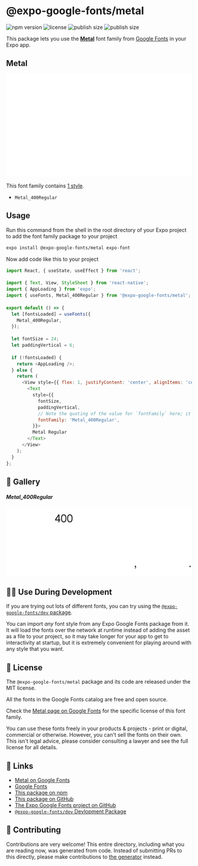 # @expo-google-fonts/metal

![npm version](https://flat.badgen.net/npm/v/@expo-google-fonts/metal)
![license](https://flat.badgen.net/github/license/expo/google-fonts)
![publish size](https://flat.badgen.net/packagephobia/install/@expo-google-fonts/metal)
![publish size](https://flat.badgen.net/packagephobia/publish/@expo-google-fonts/metal)

This package lets you use the [**Metal**](https://fonts.google.com/specimen/Metal) font family from [Google Fonts](https://fonts.google.com/) in your Expo app.

## Metal

![Metal](./font-family.png)

This font family contains [1 style](#-gallery).

- `Metal_400Regular`

## Usage

Run this command from the shell in the root directory of your Expo project to add the font family package to your project
```sh
expo install @expo-google-fonts/metal expo-font
```

Now add code like this to your project
```js
import React, { useState, useEffect } from 'react';

import { Text, View, StyleSheet } from 'react-native';
import { AppLoading } from 'expo';
import { useFonts, Metal_400Regular } from '@expo-google-fonts/metal';

export default () => {
  let [fontsLoaded] = useFonts({
    Metal_400Regular,
  });

  let fontSize = 24;
  let paddingVertical = 6;

  if (!fontsLoaded) {
    return <AppLoading />;
  } else {
    return (
      <View style={{ flex: 1, justifyContent: 'center', alignItems: 'center' }}>
        <Text
          style={{
            fontSize,
            paddingVertical,
            // Note the quoting of the value for `fontFamily` here; it expects a string!
            fontFamily: 'Metal_400Regular',
          }}>
          Metal Regular
        </Text>
      </View>
    );
  }
};

```

## 🔡 Gallery

##### Metal_400Regular
![Metal_400Regular](./Metal_400Regular.ttf.png)


## 👩‍💻 Use During Development

If you are trying out lots of different fonts, you can try using the [`@expo-google-fonts/dev` package](https://github.com/expo/google-fonts/tree/master/font-packages/dev#readme).

You can import *any* font style from any Expo Google Fonts package from it. It will load the fonts
over the network at runtime instead of adding the asset as a file to your project, so it may take longer
for your app to get to interactivity at startup, but it is extremely convenient
for playing around with any style that you want.

## 📖 License

The `@expo-google-fonts/metal` package and its code are released under the MIT license.

All the fonts in the Google Fonts catalog are free and open source.

Check the [Metal page on Google Fonts](https://fonts.google.com/specimen/Metal) for the specific license of this font family.

You can use these fonts freely in your products & projects - print or digital, commercial or otherwise. However, you can't sell the fonts on their own. This isn't legal advice, please consider consulting a lawyer and see the full license for all details.

## 🔗 Links

- [Metal on Google Fonts](https://fonts.google.com/specimen/Metal)
- [Google Fonts](https://fonts.google.com/)
- [This package on npm](https://www.npmjs.com/package/@expo-google-fonts/metal)
- [This package on GitHub](https://github.com/expo/google-fonts/tree/master/font-packages/metal)
- [The Expo Google Fonts project on GitHub](https://github.com/expo/google-fonts)
- [`@expo-google-fonts/dev` Devlopment Package](https://github.com/expo/google-fonts/tree/master/font-packages/dev)

## 🤝 Contributing

Contributions are very welcome! This entire directory, including what you are reading now, was generated from code. Instead of submitting PRs to this directly, please make contributions to [the generator](https://github.com/expo/google-fonts/tree/master/packages/generator) instead.
